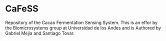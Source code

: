 # CaFeSS
Repository of the Cacao Fermentation Sensing System. This is an effor by the Biomicrosystems group at Universidad de los Andes and is Authored by Gabriel Mejia and Santiago Tovar.
